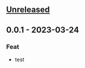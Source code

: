 <a name="unreleased"></a>
## [Unreleased]


<a name="0.0.1"></a>
## 0.0.1 - 2023-03-24
### Feat
- test


[Unreleased]: https://github.com/Lguanghui/TestPod/compare/0.0.1...HEAD
